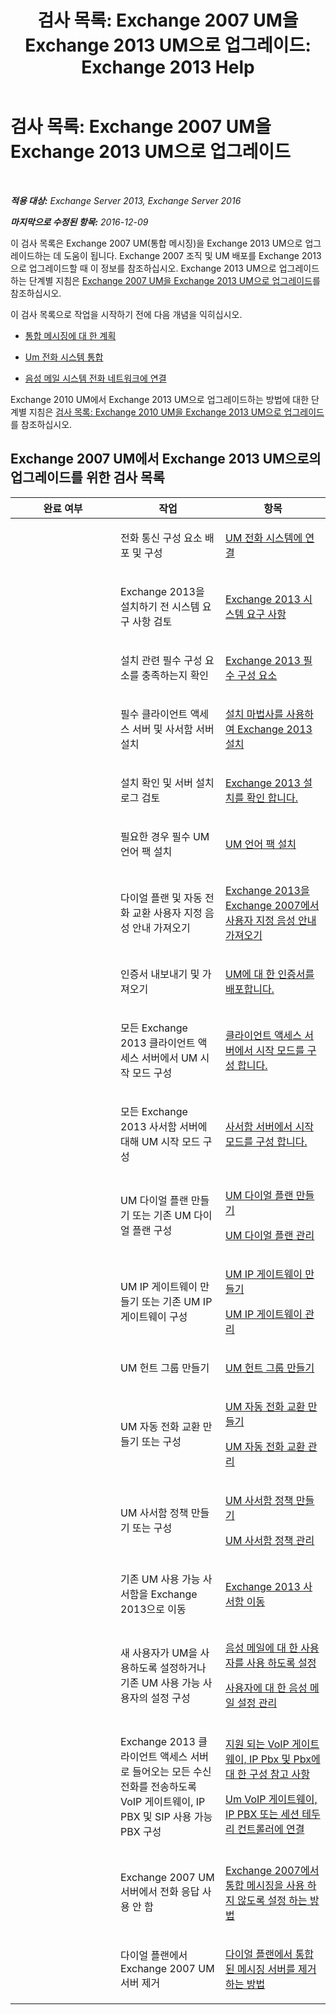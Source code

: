 ﻿---
title: '검사 목록: Exchange 2007 UM을 Exchange 2013 UM으로 업그레이드: Exchange 2013 Help'
TOCTitle: '검사 목록: Exchange 2007 UM을 Exchange 2013 UM으로 업그레이드'
ms:assetid: 99b1a081-4052-4516-b63c-77622cbdf962
ms:mtpsurl: https://technet.microsoft.com/ko-kr/library/Dn169229(v=EXCHG.150)
ms:contentKeyID: 54651831
ms.date: 05/22/2018
mtps_version: v=EXCHG.150
ms.translationtype: MT
---

# 검사 목록: Exchange 2007 UM을 Exchange 2013 UM으로 업그레이드

 

_**적용 대상:** Exchange Server 2013, Exchange Server 2016_

_**마지막으로 수정된 항목:** 2016-12-09_

이 검사 목록은 Exchange 2007 UM(통합 메시징)을 Exchange 2013 UM으로 업그레이드하는 데 도움이 됩니다. Exchange 2007 조직 및 UM 배포를 Exchange 2013으로 업그레이드할 때 이 정보를 참조하십시오. Exchange 2013 UM으로 업그레이드하는 단계별 지침은 [Exchange 2007 UM을 Exchange 2013 UM으로 업그레이드](upgrade-exchange-2007-um-to-exchange-2013-um-exchange-2013-help.md)를 참조하십시오.

이 검사 목록으로 작업을 시작하기 전에 다음 개념을 익히십시오.

  - [통합 메시징에 대 한 계획](planning-for-unified-messaging-exchange-2013-help.md)

  - [Um 전화 시스템 통합](telephone-system-integration-with-um-exchange-2013-help.md)

  - [음성 메일 시스템 전화 네트워크에 연결](connect-your-voice-mail-system-to-your-telephone-network-exchange-2013-help.md)

Exchange 2010 UM에서 Exchange 2013 UM으로 업그레이드하는 방법에 대한 단계별 지침은 [검사 목록: Exchange 2010 UM을 Exchange 2013 UM으로 업그레이드](checklist-upgrade-exchange-2010-um-to-exchange-2013-um-exchange-2013-help.md)를 참조하십시오.

## Exchange 2007 UM에서 Exchange 2013 UM으로의 업그레이드를 위한 검사 목록


<table>
<colgroup>
<col style="width: 33%" />
<col style="width: 33%" />
<col style="width: 33%" />
</colgroup>
<thead>
<tr class="header">
<th>완료 여부</th>
<th>작업</th>
<th>항목</th>
</tr>
</thead>
<tbody>
<tr class="odd">
<td><p></p></td>
<td><p>전화 통신 구성 요소 배포 및 구성</p></td>
<td><p><a href="connect-um-to-your-telephone-system-exchange-2013-help.md">UM 전화 시스템에 연결</a></p></td>
</tr>
<tr class="even">
<td><p></p></td>
<td><p>Exchange 2013을 설치하기 전 시스템 요구 사항 검토</p></td>
<td><p><a href="exchange-2013-system-requirements-exchange-2013-help.md">Exchange 2013 시스템 요구 사항</a></p></td>
</tr>
<tr class="odd">
<td><p></p></td>
<td><p>설치 관련 필수 구성 요소를 충족하는지 확인</p></td>
<td><p><a href="exchange-2013-prerequisites-exchange-2013-help.md">Exchange 2013 필수 구성 요소</a></p></td>
</tr>
<tr class="even">
<td><p></p></td>
<td><p>필수 클라이언트 액세스 서버 및 사서함 서버 설치</p></td>
<td><p><a href="install-exchange-2013-using-the-setup-wizard-exchange-2013-help.md">설치 마법사를 사용하여 Exchange 2013 설치</a></p></td>
</tr>
<tr class="odd">
<td><p></p></td>
<td><p>설치 확인 및 서버 설치 로그 검토</p></td>
<td><p><a href="verify-an-exchange-2013-installation-exchange-2013-help.md">Exchange 2013 설치를 확인 합니다.</a></p></td>
</tr>
<tr class="even">
<td><p></p></td>
<td><p>필요한 경우 필수 UM 언어 팩 설치</p></td>
<td><p><a href="install-a-um-language-pack-exchange-2013-help.md">UM 언어 팩 설치</a></p></td>
</tr>
<tr class="odd">
<td><p></p></td>
<td><p>다이얼 플랜 및 자동 전화 교환 사용자 지정 음성 안내 가져오기</p></td>
<td><p><a href="import-custom-prompts-from-exchange-2007-to-exchange-2013-exchange-2013-help.md">Exchange 2013을 Exchange 2007에서 사용자 지정 음성 안내 가져오기</a></p></td>
</tr>
<tr class="even">
<td><p></p></td>
<td><p>인증서 내보내기 및 가져오기</p></td>
<td><p><a href="deploying-certificates-for-um-exchange-2013-help.md">UM에 대 한 인증서를 배포합니다.</a></p></td>
</tr>
<tr class="odd">
<td><p></p></td>
<td><p>모든 Exchange 2013 클라이언트 액세스 서버에서 UM 시작 모드 구성</p></td>
<td><p><a href="configure-the-startup-mode-on-a-client-access-server-exchange-2013-help.md">클라이언트 액세스 서버에서 시작 모드를 구성 합니다.</a></p></td>
</tr>
<tr class="even">
<td><p></p></td>
<td><p>모든 Exchange 2013 사서함 서버에 대해 UM 시작 모드 구성</p></td>
<td><p><a href="configure-the-startup-mode-on-a-mailbox-server-exchange-2013-help.md">사서함 서버에서 시작 모드를 구성 합니다.</a></p></td>
</tr>
<tr class="odd">
<td><p></p></td>
<td><p>UM 다이얼 플랜 만들기 또는 기존 UM 다이얼 플랜 구성</p></td>
<td><p><a href="create-a-um-dial-plan-exchange-2013-help.md">UM 다이얼 플랜 만들기</a></p>
<p><a href="manage-a-um-dial-plan-exchange-2013-help.md">UM 다이얼 플랜 관리</a></p></td>
</tr>
<tr class="even">
<td><p></p></td>
<td><p>UM IP 게이트웨이 만들기 또는 기존 UM IP 게이트웨이 구성</p></td>
<td><p><a href="create-a-um-ip-gateway-exchange-2013-help.md">UM IP 게이트웨이 만들기</a></p>
<p><a href="manage-a-um-ip-gateway-exchange-2013-help.md">UM IP 게이트웨이 관리</a></p></td>
</tr>
<tr class="odd">
<td><p></p></td>
<td><p>UM 헌트 그룹 만들기</p></td>
<td><p><a href="create-a-um-hunt-group-exchange-2013-help.md">UM 헌트 그룹 만들기</a></p></td>
</tr>
<tr class="even">
<td><p></p></td>
<td><p>UM 자동 전화 교환 만들기 또는 구성</p></td>
<td><p><a href="create-a-um-auto-attendant-exchange-2013-help.md">UM 자동 전화 교환 만들기</a></p>
<p><a href="manage-a-um-auto-attendant-exchange-2013-help.md">UM 자동 전화 교환 관리</a></p></td>
</tr>
<tr class="odd">
<td><p></p></td>
<td><p>UM 사서함 정책 만들기 또는 구성</p></td>
<td><p><a href="create-a-um-mailbox-policy-exchange-2013-help.md">UM 사서함 정책 만들기</a></p>
<p><a href="manage-a-um-mailbox-policy-exchange-2013-help.md">UM 사서함 정책 관리</a></p></td>
</tr>
<tr class="even">
<td><p></p></td>
<td><p>기존 UM 사용 가능 사서함을 Exchange 2013으로 이동</p></td>
<td><p><a href="mailbox-moves-in-exchange-2013-exchange-2013-help.md">Exchange 2013 사서함 이동</a></p></td>
</tr>
<tr class="odd">
<td><p></p></td>
<td><p>새 사용자가 UM을 사용하도록 설정하거나 기존 UM 사용 가능 사용자의 설정 구성</p></td>
<td><p><a href="enable-a-user-for-voice-mail-exchange-2013-help.md">음성 메일에 대 한 사용자를 사용 하도록 설정</a></p>
<p><a href="manage-voice-mail-settings-for-a-user-exchange-2013-help.md">사용자에 대 한 음성 메일 설정 관리</a></p></td>
</tr>
<tr class="even">
<td><p></p></td>
<td><p>Exchange 2013 클라이언트 액세스 서버로 들어오는 모든 수신 전화를 전송하도록 VoIP 게이트웨이, IP PBX 및 SIP 사용 가능 PBX 구성</p></td>
<td><p><a href="configuration-notes-for-supported-voip-gateways-ip-pbxs-and-pbxs-exchange-2013-help.md">지원 되는 VoIP 게이트웨이, IP Pbx 및 Pbx에 대 한 구성 참고 사항</a></p>
<p><a href="connect-a-voip-gateway-ip-pbx-or-session-border-controller-to-um-exchange-2013-help.md">Um VoIP 게이트웨이, IP PBX 또는 세션 테두리 컨트롤러에 연결</a></p></td>
</tr>
<tr class="odd">
<td><p></p></td>
<td><p>Exchange 2007 UM 서버에서 전화 응답 사용 안 함</p></td>
<td><p><a href="https://go.microsoft.com/fwlink/p/?linkid=296353">Exchange 2007에서 통합 메시징을 사용 하지 않도록 설정 하는 방법</a></p></td>
</tr>
<tr class="even">
<td><p></p></td>
<td><p>다이얼 플랜에서 Exchange 2007 UM 서버 제거</p></td>
<td><p><a href="https://go.microsoft.com/fwlink/p/?linkid=194765">다이얼 플랜에서 통합된 메시징 서버를 제거 하는 방법</a></p></td>
</tr>
</tbody>
</table>

